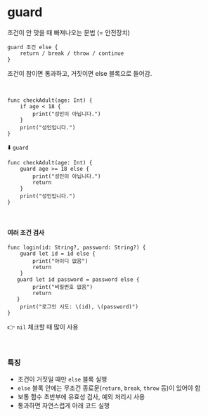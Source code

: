 # guard
조건이 안 맞을 때 빠져나오는 문법 (= 안전장치)
```
guard 조건 else {
	return / break / throw / continue
}
```

조건이 참이면 통과하고, 거짓이면 else 블록으로 들어감.

<br>

```
func checkAdult(age: Int) {
	if age < 18 {
    	print("성인이 아닙니다.")
    }
    print("성인입니다.")
}
```

⬇️ `guard`
```
func checkAdult(age: Int) {
	guard age >= 18 else {
    	print("성인이 아닙니다.")
        return 
    }
    print("성인입니다.")
}
```


<br>

#### 여러 조건 검사
```
func login(id: String?, password: String?) {
	guard let id = id else {
    	print("아이디 없음")
        return
    }
   guard let id password = password else {
   		print("비밀번호 없음")
        return
   }
    print("로그인 시도: \(id), \(password)")
}
```
👉 `nil` 체크할 때 많이 사용

<br>

### 특징
- 조건이 거짓일 때만 `else` 블록 실행
- `else` 블록 안에는 무조건 종료문(`return`, `break`, `throw` 등)이 있어야 함
- 보통 함수 초반부에 유효성 검사, 예외 처리시 사용
- 통과하면 자연스럽게 아래 코드 실행
